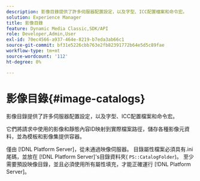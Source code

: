 ```yaml
---
description: 影像目錄提供了許多伺服器配置設定，以及字型、ICC配置檔案和命令宏。
solution: Experience Manager
title: 影像目錄
feature: Dynamic Media Classic,SDK/API
role: Developer,Admin,User
exl-id: 70ec4566-a937-464e-8219-b7eda3ab66c1
source-git-commit: bf31e5226cbb763e2fb82391772b64e5d5c89fae
workflow-type: tm+mt
source-wordcount: '112'
ht-degree: 0%

---
```


# 影像目錄{#image-catalogs}

影像目錄提供了許多伺服器配置設定，以及字型、ICC配置檔案和命令宏。

它們將請求中使用的影像和靜態內容ID映射到實際檔案路徑，儲存各種影像元資料，並為模板和影像集提供容器。

僅由 [!DNL Platform Server]，從未通過映像伺服器。 目錄屬性檔案必須具有.ini尾碼，並放在 [!DNL Platform Server]&#39;s目錄資料夾( `PS::CatalogFolder`)。 至少需要預設映像目錄，並且必須使用所有屬性填充，才能正確運行 [!DNL Platform Server]。
